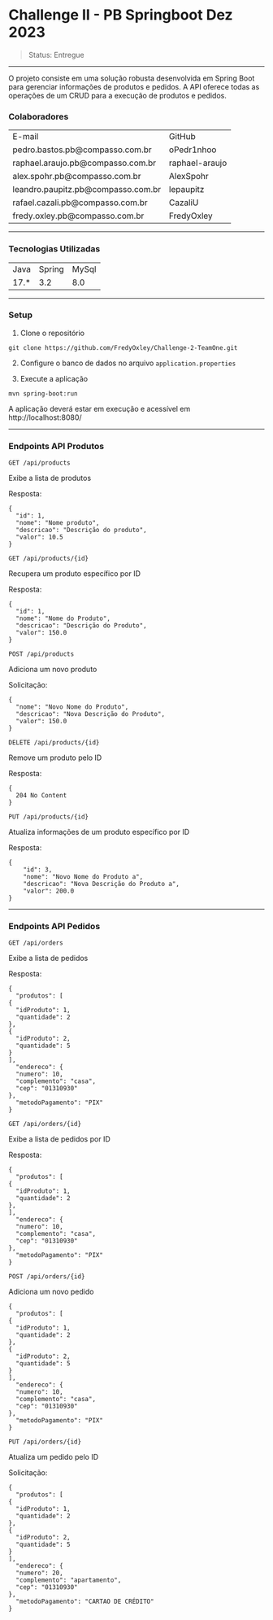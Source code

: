 # Challenge II - PB Springboot Dez 2023
> Status: Entregue
-------------------------------------------------------------------------------------------------------


O projeto consiste em uma solução robusta desenvolvida em Spring Boot para gerenciar informações de produtos e pedidos. A API oferece todas as operações de um CRUD para a execução de produtos e pedidos.

### Colaboradores

<table>
  <tr>
    <td>E-mail</td>
    <td>GitHub</td>
  </tr>
  <tr>
    <td>pedro.bastos.pb@compasso.com.br</td>
    <td>oPedr1nhoo</td>
  </tr>
   <tr>
    <td>raphael.araujo.pb@compasso.com.br</td>
    <td>raphael-araujo</td>
  </tr>
   <tr>
    <td>alex.spohr.pb@compasso.com.br</td>
    <td>AlexSpohr</td>
  </tr>
   <tr>
    <td>leandro.paupitz.pb@compasso.com.br</td>
    <td>lepaupitz</td>
  </tr>
   <tr>
    <td>rafael.cazali.pb@compasso.com.br</td>
    <td>CazaliU</td>
  </tr>
    <tr>
    <td>fredy.oxley.pb@compasso.com.br</td>
    <td>FredyOxley</td>
  </tr>
</table>

-------------------------------------------------------------------------------------------------------

### Tecnologias Utilizadas
<table>
  <tr>
    <td>Java</td>
    <td>Spring</td>
    <td>MySql</td>
  </tr>
  <tr>
    <td>17.*</td>
    <td>3.2</td>
    <td>8.0</td>
  </tr>
</table>

-------------------------------------------------------------------------------------------------------

### Setup
1. Clone o repositório
```
git clone https://github.com/FredyOxley/Challenge-2-TeamOne.git
```
2. Configure o banco de dados no arquivo `application.properties`

3. Execute a aplicação
```
mvn spring-boot:run
```
A aplicação deverá estar em execução e acessível em http://localhost:8080/

-------------------------------------------------------------------------------------------------------

### Endpoints API Produtos

`GET /api/products`

Exibe a lista de produtos


Resposta:
```
{
  "id": 1,
  "nome": "Nome produto",
  "descricao": "Descrição do produto",
  "valor": 10.5
}
```

`GET /api/products/{id}`

Recupera um produto específico por ID

Resposta:
```
{
  "id": 1,
  "nome": "Nome do Produto",
  "descricao": "Descrição do Produto",
  "valor": 150.0
}
```

`POST /api/products`

Adiciona um novo produto

Solicitação:
```
{
  "nome": "Novo Nome do Produto",
  "descricao": "Nova Descrição do Produto",
  "valor": 150.0
}
```

`DELETE /api/products/{id}`

Remove um produto pelo ID

Resposta:

```
{
  204 No Content
}
```

`PUT /api/products/{id}`

Atualiza informações de um produto específico por ID

Resposta:

```
{
    "id": 3,
    "nome": "Novo Nome do Produto a",
    "descricao": "Nova Descrição do Produto a",
    "valor": 200.0
}
```
-------------------------------------------------------------------------------------------------------

### Endpoints API Pedidos

`GET /api/orders`

Exibe a lista de pedidos

Resposta:
```
{
  "produtos": [
{
  "idProduto": 1,
  "quantidade": 2
},
{
  "idProduto": 2,
  "quantidade": 5
}
],
  "endereco": {
  "numero": 10,
  "complemento": "casa",
  "cep": "01310930"
},
  "metodoPagamento": "PIX"
}
```

`GET /api/orders/{id}`

Exibe a lista de pedidos por ID

Resposta:
```
{
  "produtos": [
{
  "idProduto": 1,
  "quantidade": 2
},
],
  "endereco": {
  "numero": 10,
  "complemento": "casa",
  "cep": "01310930"
},
  "metodoPagamento": "PIX"
}
```

`POST /api/orders/{id}`

Adiciona um novo pedido

```
{
  "produtos": [
{
  "idProduto": 1,
  "quantidade": 2
},
{
  "idProduto": 2,
  "quantidade": 5
}
],
  "endereco": {
  "numero": 10,
  "complemento": "casa",
  "cep": "01310930"
},
  "metodoPagamento": "PIX"
}
```

`PUT /api/orders/{id}`

Atualiza um pedido pelo ID

Solicitação:

```
{
  "produtos": [
{
  "idProduto": 1,
  "quantidade": 2
},
{
  "idProduto": 2,
  "quantidade": 5
}
],
  "endereco": {
  "numero": 20,
  "complemento": "apartamento",
  "cep": "01310930"
},
  "metodoPagamento": "CARTAO DE CRÉDITO"
}
```




